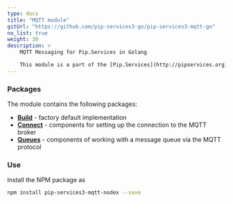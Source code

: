 ```yaml
---
type: docs
title: "MQTT module"
gitUrl: "https://github.com/pip-services3-go/pip-services3-mqtt-go"
no_list: true
weight: 30
description: > 
    MQTT Messaging for Pip.Services in Golang  

    This module is a part of the [Pip.Services](http://pipservices.org) polyglot microservices toolkit. It contains a set of components for messaging using the Mqtt protocol. 
---
```


### Packages

The module contains the following packages:
- [**Build**](build) - factory default implementation
- [**Connect**](connect) - components for setting up the connection to the MQTT broker
- [**Queues**](queues) - components of working with a message queue via the MQTT protocol


### Use

Install the NPM package as
```bash
npm install pip-services3-mqtt-nodex --save
```
